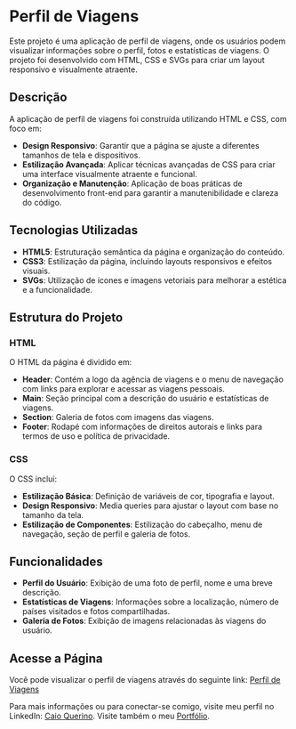 # Perfil de Viagens

Este projeto é uma aplicação de perfil de viagens, onde os usuários podem visualizar informações sobre o perfil, fotos e estatísticas de viagens. O projeto foi desenvolvido com HTML, CSS e SVGs para criar um layout responsivo e visualmente atraente.

## Descrição

A aplicação de perfil de viagens foi construída utilizando HTML e CSS, com foco em:

- **Design Responsivo**: Garantir que a página se ajuste a diferentes tamanhos de tela e dispositivos.
- **Estilização Avançada**: Aplicar técnicas avançadas de CSS para criar uma interface visualmente atraente e funcional.
- **Organização e Manutenção**: Aplicação de boas práticas de desenvolvimento front-end para garantir a manutenibilidade e clareza do código.

## Tecnologias Utilizadas

- **HTML5**: Estruturação semântica da página e organização do conteúdo.
- **CSS3**: Estilização da página, incluindo layouts responsivos e efeitos visuais.
- **SVGs**: Utilização de ícones e imagens vetoriais para melhorar a estética e a funcionalidade.

## Estrutura do Projeto

### HTML

O HTML da página é dividido em:

- **Header**: Contém a logo da agência de viagens e o menu de navegação com links para explorar e acessar as viagens pessoais.
- **Main**: Seção principal com a descrição do usuário e estatísticas de viagens.
- **Section**: Galeria de fotos com imagens das viagens.
- **Footer**: Rodapé com informações de direitos autorais e links para termos de uso e política de privacidade.

### CSS

O CSS inclui:

- **Estilização Básica**: Definição de variáveis de cor, tipografia e layout.
- **Design Responsivo**: Media queries para ajustar o layout com base no tamanho da tela.
- **Estilização de Componentes**: Estilização do cabeçalho, menu de navegação, seção de perfil e galeria de fotos.

## Funcionalidades

- **Perfil do Usuário**: Exibição de uma foto de perfil, nome e uma breve descrição.
- **Estatísticas de Viagens**: Informações sobre a localização, número de países visitados e fotos compartilhadas.
- **Galeria de Fotos**: Exibição de imagens relacionadas às viagens do usuário.

## Acesse a Página

Você pode visualizar o perfil de viagens através do seguinte link: [Perfil de Viagens](https://caioquerino.github.io/rocketseat-desafio-perfil-de-viagens/)

Para mais informações ou para conectar-se comigo, visite meu perfil no LinkedIn: [Caio Querino](https://www.linkedin.com/in/caio-querino-1257622a5/). Visite também o meu [Portfólio](https://caioquerino.github.io/portfolio-caio/#habilidades).
